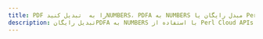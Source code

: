 ---title: PDF را به  تبدیل کنیدNUMBERS، PDFA به NUMBERS مبدل رایگان یا Perl SDKdescription: تبدیل رایگانPDFA به NUMBERS با استفاده از Perl Cloud APIs & SDK همچنین اسناد PDF را در Cloud ایجاد، ویرایش و رندر کنید.---